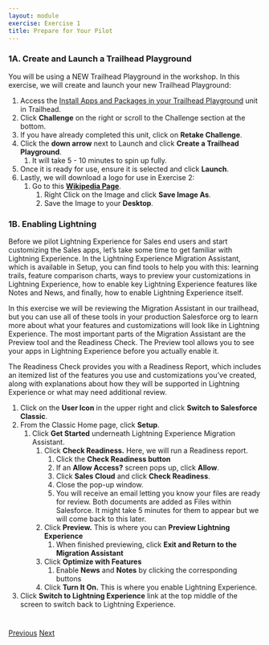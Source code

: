 ```yaml
---
layout: module
exercise: Exercise 1
title: Prepare for Your Pilot
---
```



### **1A.  Create and Launch a Trailhead Playground**

You will be using a NEW Trailhead Playground in the workshop. In this exercise, we will create and launch your new Trailhead Playground:


1. Access the [Install Apps and Packages in your Trailhead Playground](https://trailhead.salesforce.com/modules/trailhead_playground_management/units/install-apps-and-packages-in-your-trailhead-playground) unit in Trailhead.
2. Click **Challenge** on the right or scroll to the Challenge section at the bottom.
3. If you have already completed this unit, click on **Retake Challenge**.
4. Click the **down arrow** next to Launch and click **Create a Trailhead Playground**.
    1. It will take 5 - 10 minutes to spin up fully.
5. Once it is ready for use, ensure it is selected and click **Launch**.
6. Lastly, we will download a logo for use in Exercise 2:
    1. Go to this [**Wikipedia Page**](https://en.wikipedia.org/wiki/File:Emblem-money.png).
        1. Right Click on the Image and click **Save Image As**.
        2. Save the Image to your **Desktop**.

### **1B.  Enabling Lightning**

Before we pilot Lightning Experience for Sales end users and start customizing the Sales apps, let’s take some time to get familiar with Lightning Experience.  In the Lightning Experience Migration Assistant, which is available in Setup, you can find tools to help you with this: learning trails, feature comparison charts, ways to preview your customizations in Lightning Experience, how to enable key Lightning Experience features like Notes and News, and finally, how to enable Lightning Experience itself.

In this exercise we will be reviewing the Migration Assistant in our trailhead, but you can use all of these tools in your production Salesforce org to learn more about what your features and customizations will look like in Lightning Experience. The most important parts of the Migration Assistant are the Preview tool and the Readiness Check. The Preview tool allows you to see your apps in Lightning Experience before you actually enable it.

The Readiness Check provides you with a Readiness Report, which includes an itemized list of the features you use and customizations you’ve created, along with explanations about how they will be supported in Lightning Experience or what may need additional review.

1. Click on the **User Icon** in the upper right and click **Switch to Salesforce Classic**.
2. From the Classic Home page, click **Setup**.
    1. Click **Get Started** underneath Lightning Experience Migration Assistant.
        1. Click **Check Readiness.**  Here, we will run a Readiness report.
            1. Click the **Check Readiness button**
            2. If an **Allow Access?** screen pops up, click **Allow**.
            3. Click **Sales Cloud** and click **Check Readiness**.
            4. Close the pop-up window.
            5. You will receive an email letting you know your files are ready for review.  Both documents are added as Files within Salesforce.  It might take 5 minutes for them to appear but we will come back to this later.
        2. Click **Preview.** This is where you can **Preview Lightning Experience**
            1. When finished previewing, click **Exit and Return to the Migration Assistant**
        3. Click **Optimize with Features**
            1. Enable **News** and **Notes** by clicking the corresponding buttons
        4. Click **Turn It On.** This is where you enable Lightning Experience.
3. Click **Switch to Lightning Experience** link at the top middle of the screen to switch back to Lightning Experience.  


<div class="row" style="margin-top:40px;">
<div class="col-sm-12">
<a href="TOC.html" class="btn btn-default"><i class="glyphicon glyphicon-chevron-left"></i> Previous</a>
<a href="Exercise_d2.html" class="btn btn-default pull-right">Next <i class="glyphicon glyphicon-chevron-right"></i></a>
</div>
</div>
